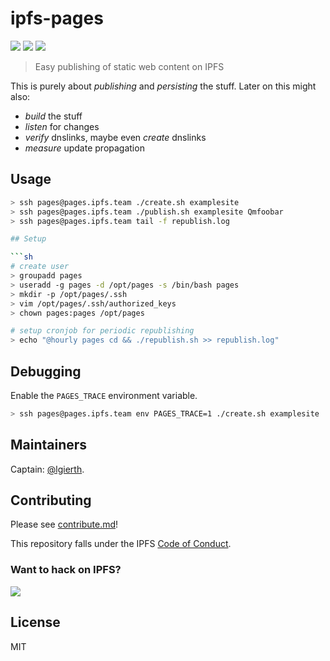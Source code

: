 # ipfs-pages

[![](https://img.shields.io/badge/made%20by-Protocol%20Labs-blue.svg?style=flat-square)](http://ipn.io)
[![](https://img.shields.io/badge/project-ipfs-blue.svg?style=flat-square)](http://github.com/ipfs/ipfs)
[![](https://img.shields.io/badge/freenode-%23ipfs-blue.svg?style=flat-square)](http://webchat.freenode.net/?channels=%23ipfs)

> Easy publishing of static web content on IPFS

This is purely about *publishing* and *persisting* the stuff.
Later on this might also:

- *build* the stuff
- *listen* for changes
- *verify* dnslinks, maybe even *create* dnslinks
- *measure* update propagation

## Usage

```sh
> ssh pages@pages.ipfs.team ./create.sh examplesite
> ssh pages@pages.ipfs.team ./publish.sh examplesite Qmfoobar
> ssh pages@pages.ipfs.team tail -f republish.log

## Setup

```sh
# create user
> groupadd pages
> useradd -g pages -d /opt/pages -s /bin/bash pages
> mkdir -p /opt/pages/.ssh
> vim /opt/pages/.ssh/authorized_keys
> chown pages:pages /opt/pages

# setup cronjob for periodic republishing
> echo "@hourly pages cd && ./republish.sh >> republish.log"
```

## Debugging

Enable the `PAGES_TRACE` environment variable.

```sh
> ssh pages@pages.ipfs.team env PAGES_TRACE=1 ./create.sh examplesite
```

## Maintainers

Captain: [@lgierth](https://github.com/lgierth).

## Contributing

Please see [contribute.md](contribute.md)!

This repository falls under the IPFS [Code of Conduct](https://github.com/ipfs/community/blob/master/code-of-conduct.md).

### Want to hack on IPFS?

[![](https://cdn.rawgit.com/jbenet/contribute-ipfs-gif/master/img/contribute.gif)](https://github.com/ipfs/community/blob/master/contributing.md)

## License

MIT
